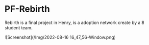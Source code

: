 # PF-Rebirth

Rebirth is a final project in Henry, is a adoption network create by a 8 student team. 

![Screenshot](/Img/2022-08-16 16_47_56-Window.png)
